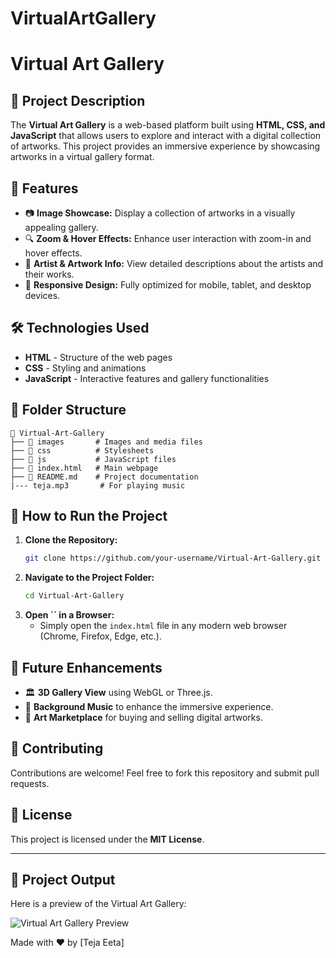 # VirtualArtGallery
# Virtual Art Gallery

## 🎨 Project Description

The **Virtual Art Gallery** is a web-based platform built using **HTML, CSS, and JavaScript** that allows users to explore and interact with a digital collection of artworks. This project provides an immersive experience by showcasing artworks in a virtual gallery format.

## 🚀 Features

- 📷 **Image Showcase:** Display a collection of artworks in a visually appealing gallery.
- 🔍 **Zoom & Hover Effects:** Enhance user interaction with zoom-in and hover effects.
- 📜 **Artist & Artwork Info:** View detailed descriptions about the artists and their works.
- 📱 **Responsive Design:** Fully optimized for mobile, tablet, and desktop devices.

## 🛠️ Technologies Used

- **HTML** - Structure of the web pages
- **CSS** - Styling and animations
- **JavaScript** - Interactive features and gallery functionalities

## 📂 Folder Structure

```
📂 Virtual-Art-Gallery
├── 📁 images       # Images and media files
├── 📁 css          # Stylesheets
├── 📁 js           # JavaScript files
├── 📄 index.html   # Main webpage
├── 📄 README.md    # Project documentation
|--- teja.mp3       # For playing music
```

## 📌 How to Run the Project

1. **Clone the Repository:**
   ```sh
   git clone https://github.com/your-username/Virtual-Art-Gallery.git
   ```
2. **Navigate to the Project Folder:**
   ```sh
   cd Virtual-Art-Gallery
   ```
3. **Open ****\`\`**** in a Browser:**
   - Simply open the `index.html` file in any modern web browser (Chrome, Firefox, Edge, etc.).

## 🎯 Future Enhancements

- 🏛️ **3D Gallery View** using WebGL or Three.js.
- 🎵 **Background Music** to enhance the immersive experience.
- 🛒 **Art Marketplace** for buying and selling digital artworks.

## 🤝 Contributing

Contributions are welcome! Feel free to fork this repository and submit pull requests.

## 📜 License

This project is licensed under the **MIT License**.

---

## 📸 Project Output
Here is a preview of the Virtual Art Gallery:

![Virtual Art Gallery Preview](images/output.png)


Made with ❤️ by [Teja Eeta]

